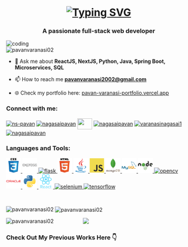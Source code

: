 <h1 align="center">
  <a href="https://git.io/typing-svg">
    <img src="https://readme-typing-svg.herokuapp.com?font=Righteous&size=35&duration=3000&pause=700&center=true&vCenter=true&random=false&width=500&height=70&lines=Hello+There+%F0%9F%91%8B;I'm+Pavan+Varanasi" alt="Typing SVG" /></a>
</h1>
<h3 align="center">A passionate full-stack web developer </h3>

<img src="animated.gif" alt="coding" align="right" width="520" />

<p align="left"> <img src="https://komarev.com/ghpvc/?username=pavanvaranasi02&label=Profile%20views&color=0e75b6&style=flat" alt="pavanvaranasi02" /> </p>

- 💬 Ask me about **ReactJS, NextJS, Python, Java, Spring Boot, Microservices, SQL**

- 📫 How to reach me **pavanvaranasi2002@gmail.com**

- 🌐 Check my portfolio here: <a href="https://pavan-varanasi-portfolio.vercel.app/" target="_blank">pavan-varanasi-portfolio.vercel.app</a>

<h3 align="left">Connect with me:</h3>
<p align="left">
<a href="https://www.linkedin.com/in/pavanvaranasi02/" target="blank"><img align="center" src="https://raw.githubusercontent.com/rahuldkjain/github-profile-readme-generator/master/src/images/icons/Social/linked-in-alt.svg" alt="ns-pavan" height="30" width="40" /></a>
<a href="https://www.leetcode.com/pavanvaranasi02/" target="blank"><img align="center" src="https://raw.githubusercontent.com/rahuldkjain/github-profile-readme-generator/master/src/images/icons/Social/leet-code.svg" alt="nagasaipavan" height="30" width="40" /></a>
<a href="https://www.codingninjas.com/studio/profile/nagasaipavan" target="blank"><img align="center" src="images/codingninjas.png" height="30" width="40" /></a>
<a href="https://www.codechef.com/users/nagasaipavan" target="blank"><img align="center" src="https://cdn.jsdelivr.net/npm/simple-icons@3.1.0/icons/codechef.svg" alt="nagasaipavan" height="30" width="40" /></a>
<a href="https://www.hackerrank.com/varanasinagasai1" target="blank"><img align="center" src="https://raw.githubusercontent.com/rahuldkjain/github-profile-readme-generator/master/src/images/icons/Social/hackerrank.svg" alt="varanasinagasai1" height="30" width="40" /></a>
<a href="https://codeforces.com/profile/nagasaipavan" target="blank"><img align="center" src="https://raw.githubusercontent.com/rahuldkjain/github-profile-readme-generator/master/src/images/icons/Social/codeforces.svg" alt="nagasaipavan" height="30" width="40" /></a>
</p>

<h3 align="left">Languages and Tools:</h3>
<p align="left"> <a href="https://www.w3schools.com/css/" target="_blank" rel="noreferrer"> <img src="https://raw.githubusercontent.com/devicons/devicon/master/icons/css3/css3-original-wordmark.svg" alt="css3" width="40" height="40"/> </a> <a href="https://expressjs.com" target="_blank" rel="noreferrer"> <img src="https://raw.githubusercontent.com/devicons/devicon/master/icons/express/express-original-wordmark.svg" alt="express" width="40" height="40"/> </a> <a href="https://flask.palletsprojects.com/" target="_blank" rel="noreferrer"> <img src="https://www.vectorlogo.zone/logos/pocoo_flask/pocoo_flask-icon.svg" alt="flask" width="40" height="40"/> </a> <a href="https://www.w3.org/html/" target="_blank" rel="noreferrer"> <img src="https://raw.githubusercontent.com/devicons/devicon/master/icons/html5/html5-original-wordmark.svg" alt="html5" width="40" height="40"/> </a> <a href="https://www.java.com" target="_blank" rel="noreferrer"> <img src="https://raw.githubusercontent.com/devicons/devicon/master/icons/java/java-original.svg" alt="java" width="40" height="40"/> </a> <a href="https://developer.mozilla.org/en-US/docs/Web/JavaScript" target="_blank" rel="noreferrer"> <img src="https://raw.githubusercontent.com/devicons/devicon/master/icons/javascript/javascript-original.svg" alt="javascript" width="40" height="40"/> </a> <a href="https://www.mongodb.com/" target="_blank" rel="noreferrer"> <img src="https://raw.githubusercontent.com/devicons/devicon/master/icons/mongodb/mongodb-original-wordmark.svg" alt="mongodb" width="40" height="40"/> </a> <a href="https://www.mysql.com/" target="_blank" rel="noreferrer"> <img src="https://raw.githubusercontent.com/devicons/devicon/master/icons/mysql/mysql-original-wordmark.svg" alt="mysql" width="40" height="40"/> </a> <a href="https://nodejs.org" target="_blank" rel="noreferrer"> <img src="https://raw.githubusercontent.com/devicons/devicon/master/icons/nodejs/nodejs-original-wordmark.svg" alt="nodejs" width="40" height="40"/> </a> <a href="https://opencv.org/" target="_blank" rel="noreferrer"> <img src="https://www.vectorlogo.zone/logos/opencv/opencv-icon.svg" alt="opencv" width="40" height="40"/> </a> <a href="https://www.oracle.com/" target="_blank" rel="noreferrer"> <img src="https://raw.githubusercontent.com/devicons/devicon/master/icons/oracle/oracle-original.svg" alt="oracle" width="40" height="40"/> </a> <a href="https://www.python.org" target="_blank" rel="noreferrer"> <img src="https://raw.githubusercontent.com/devicons/devicon/master/icons/python/python-original.svg" alt="python" width="40" height="40"/> </a> <a href="https://reactjs.org/" target="_blank" rel="noreferrer"> <img src="https://raw.githubusercontent.com/devicons/devicon/master/icons/react/react-original-wordmark.svg" alt="react" width="40" height="40"/> </a> <a href="https://www.selenium.dev" target="_blank" rel="noreferrer"> <img src="https://raw.githubusercontent.com/detain/svg-logos/780f25886640cef088af994181646db2f6b1a3f8/svg/selenium-logo.svg" alt="selenium" width="40" height="40"/> </a> <a href="https://www.tensorflow.org" target="_blank" rel="noreferrer"> <img src="https://www.vectorlogo.zone/logos/tensorflow/tensorflow-icon.svg" alt="tensorflow" width="40" height="40"/> </a> </p>
<br/>

<p><img align="left" src="https://github-readme-stats.vercel.app/api/top-langs?username=pavanvaranasi02&show_icons=true&locale=en&layout=compact" alt="pavanvaranasi02" /></p>

<p>&nbsp;<img align="center" src="https://github-readme-stats.vercel.app/api?username=pavanvaranasi02&show_icons=true&locale=en" alt="pavanvaranasi02" /></p>

<p><img align="left" src="https://github-readme-streak-stats.herokuapp.com/?user=pavanvaranasi02&" alt="pavanvaranasi02" width="40%" /></p>

<p>&nbsp <a href="https://leetcode.com/pavanvaranasi02" target="_blank"> <img src="https://leetcard.jacoblin.cool/pavanvaranasi02?ext=heatmap" width="40%" /> </a></p>

<h3>Check Out My Previous Works Here 👇</h3>
